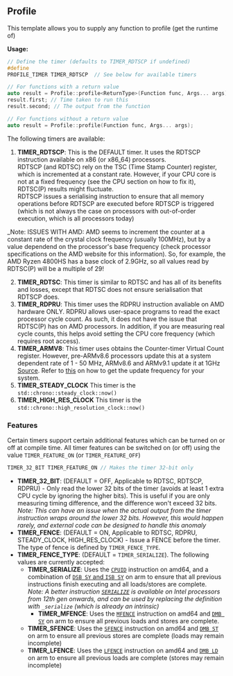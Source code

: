 ## Profile

This template allows you to supply any function to profile (get the runtime of)

**Usage:**

```c++
// Define the timer (defaults to TIMER_RDTSCP if undefined)
#define
PROFILE_TIMER TIMER_RDTSCP  // See below for available timers

// For functions with a return value
auto result = Profile::profile<ReturnType>(Function func, Args... args);
result.first; // Time taken to run this
result.second; // The output from the function

// For functions without a return value
auto result = Profile::profile(Function func, Args... args);
```

The following timers are available:

1. **TIMER_RDTSCP**:
   This is the DEFAULT timer. It uses the RDTSCP instruction available on x86 (or x86_64) processors.  
   RDTSCP (and RDTSC) rely on the TSC (Time Stamp Counter) register, which is incremented at a constant rate.
   However, if your CPU core is not at a fixed frequency (see the CPU section on how to fix it), RDTSC(P)
   results might fluctuate.  
   RDTSCP issues a serialising instruction to ensure that all memory operations before RDTSCP are executed before RDTSCP
   is triggered (which is not always the case on processors with out-of-order execution, which is all processors
   today)

_Note: ISSUES WITH AMD: AMD seems to increment the counter at a constant rate of the crystal clock frequency (usually
100MHz), but by a value dependend on the processor's base frequency (check processor specifications on the AMD
website for this information). So, for example, the AMD Ryzen 4800HS has a base clock of 2.9GHz, so all values read
by RDTSC(P) will be a multiple of 29!

2. **TIMER_RDTSC**:
   This timer is similar to RDTSC and has all of its benefits and losses, except that RDTSC does not ensure
   serialisation that RDTSCP does.
3. **TIMER_RDPRU**:
   This timer uses the RDPRU instruction avaliable on AMD hardware ONLY. RDPRU allows user-space programs to read the
   exact processor cycle count. As such, it does not have the issue that RDTSC(P) has on AMD processors. In addition, if
   you are measuring real cycle counts, this helps avoid setting the CPU core frequency (which requires root access).
4. **TIMER_ARMV8**:
   This timer uses obtains the Counter-timer Virtual Count register. However, pre-ARMv8.6 processors update this at a
   system dependent rate of 1 - 50 MHz, ARMv8.6 and ARMv9.1 update it at
   1GHz [Source](https://developer.arm.com/documentation/102379/0103/What-is-the-Generic-Timer-?lang=en). Refer
   to [this](https://cpufun.substack.com/p/fun-with-timers-and-cpuid) on how to get the update frequency for your
   system.
5. **TIMER_STEADY_CLOCK**
   This timer is the `std::chrono::steady_clock::now()`
6. **TIMER_HIGH_RES_CLOCK**
   This timer is the `std::chrono::high_resolution_clock::now()`

### Features

Certain timers support certain additional features which can be turned on or off at compile time. All timer features
can be switched on (or off) using the value `TIMER_FEATURE_ON` (or `TIMER_FEATURE_OFF`)

```c++
TIMER_32_BIT TIMER_FEATURE_ON // Makes the timer 32-bit only
```

- **TIMER_32_BIT**: (DEFAULT = OFF, Applicable to RDTSC, RDTSCP, RDPRU) - Only read the lower 32 bits of the timer
  (avoids at least 1 extra CPU cycle by ignoring the higher bits). This is useful if you are only measuring timing
  difference, and the difference won't exceed 32 bits.  
  _Note: This can have an issue when the actual output from the timer instruction wraps around the lower 32 bits.
  However, this would happen rarely, and external code can be designed to handle this anomaly_
- **TIMER_FENCE**: (DEFAULT = ON, Applicable to RDTSC, RDPRU, STEADY_CLOCK, HIGH_RES_CLOCK) - Issue a FENCE before
  the timer. The type of fence is defined by `TIMER_FENCE_TYPE`.
- **TIMER_FENCE_TYPE**: (DEFAULT = `TIMER_SERIALIZE`). The following values are currently accepted:
    - **TIMER_SERIALIZE**: Uses the [`CPUID`](https://www.felixcloutier.com/x86/cpuid) instruction on amd64, and a
      combination
      of [`DSB SY` and `ISB SY`](https://developer.arm.com/documentation/dui0802/b/A32-and-T32-Instructions/DMB--DSB--and-ISB)
      on arm to ensure that all previous instructions finish executing and all loads/stores are complete.  
      _Note: A better instruction [`SERIALIZE`](https://www.felixcloutier.com/x86/serialize) is available on Intel
      processors from 12th gen onwards, and can be used by replacing the definition with `_serialize` (which is already
      an intrinsic)_
        - **TIMER_MFENCE**: Uses the [`MFENCE`](https://www.felixcloutier.com/x86/mfence) instruction on amd64
          and [`DMB SY`](https://developer.arm.com/documentation/dui0802/b/A32-and-T32-Instructions/DMB--DSB--and-ISB)
          on arm to ensure all previous loads and stores are complete.
    - **TIMER_SFENCE**: Uses the [`SFENCE`](https://www.felixcloutier.com/x86/sfence) instruction on amd64
      and [`DMB ST`](https://developer.arm.com/documentation/dui0802/b/A32-and-T32-Instructions/DMB--DSB--and-ISB) on
      arm to ensure all previous stores are complete (loads may remain incomplete)
    - **TIMER_LFENCE**: Uses the [`LFENCE`](https://www.felixcloutier.com/x86/lfence) instruction on amd64
      and [`DMB LD`](https://developer.arm.com/documentation/dui0802/b/A32-and-T32-Instructions/DMB--DSB--and-ISB) on
      arm to ensure all previous loads are complete (stores may remain incomplete)
